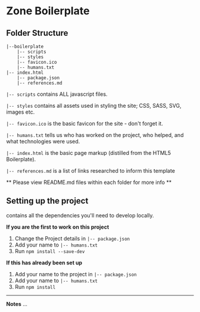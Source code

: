 # Zone Boilerplate #

## Folder Structure


	|--boilerplate
		|-- scripts
		|-- styles
		|-- favicon.ico
		|-- humans.txt
    |-- index.html
		|-- package.json
		|-- references.md

`|-- scripts` contains ALL javascript files.

`|-- styles` contains all assets used in styling the site; CSS, SASS, SVG, images etc.

`|-- favicon.ico` is the basic favicon for the site - don't forget it.

`|-- humans.txt` tells us who has worked on the project, who helped, and what technologies were used.

`|-- index.html` is the basic page markup (distilled from the HTML5 Boilerplate).

`|-- references.md` is a list of links researched to inform this template

** Please view README.md files within each folder for more info **

## Setting up the project
 contains all the dependencies you'll need to  develop locally. 

**If you are the first to work on this project**

1. Change the Project details in `|-- package.json`
2. Add your name to `|-- humans.txt`
3. Run `npm install --save-dev`

**If this has already been set up**

1. Add your name to the project in `|-- package.json`
2. Add your name to `|-- humans.txt`
3. Run `npm install`

_____

**Notes**
...
